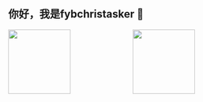 ## 你好，我是fybchristasker 👋

<img align="" width="50%" height="130px" src="https://github-readme-stats.vercel.app/api?username=fybchristasker&hide_title=true&hide_border=true&show_icons=true&include_all_commits=true&line_height=21&locale=cn&theme=radical" /><img align="" height="130px" width="50%" src="https://github-readme-stats.vercel.app/api/top-langs/?username=fybchristasker&hide_title=true&hide_border=true&layout=compact&theme=radical" />
